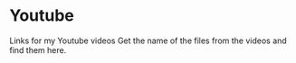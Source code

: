 # Youtube
Links for my Youtube videos
Get the name of the files from the videos and find them here.
